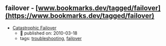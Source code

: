 failover - [www.bookmarks.dev/tagged/failover](https://www.bookmarks.dev/tagged/failover)
---
* [Catastrophic Failover](https://martinfowler.com/bliki/CatastrophicFailover.html)
    * :calendar: published on: 2010-03-18
    * tags: [troubleshooting](../tags/troubleshooting.md), [failover](../tags/failover.md)
